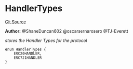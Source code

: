 # HandlerTypes
[Git Source](https://github.com/thrackle-io/tron/blob/759037970009f24ec0ac5995bf26019f0b6997be/src/client/token/HandlerTypeEnum.sol)

**Author:**
@ShaneDuncan602 @oscarsernarosero @TJ-Everett

*stores the Handler Types for the protocol*


```solidity
enum HandlerTypes {
    ERC20HANDLER,
    ERC721HANDLER
}
```

